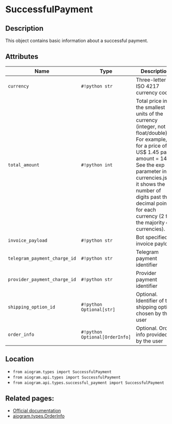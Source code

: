 # SuccessfulPayment

## Description

This object contains basic information about a successful payment.


## Attributes

| Name | Type | Description |
| - | - | - |
| `currency` | `#!python str` | Three-letter ISO 4217 currency code |
| `total_amount` | `#!python int` | Total price in the smallest units of the currency (integer, not float/double). For example, for a price of US$ 1.45 pass amount = 145. See the exp parameter in currencies.json, it shows the number of digits past the decimal point for each currency (2 for the majority of currencies). |
| `invoice_payload` | `#!python str` | Bot specified invoice payload |
| `telegram_payment_charge_id` | `#!python str` | Telegram payment identifier |
| `provider_payment_charge_id` | `#!python str` | Provider payment identifier |
| `shipping_option_id` | `#!python Optional[str]` | Optional. Identifier of the shipping option chosen by the user |
| `order_info` | `#!python Optional[OrderInfo]` | Optional. Order info provided by the user |



## Location

- `from aiogram.types import SuccessfulPayment`
- `from aiogram.api.types import SuccessfulPayment`
- `from aiogram.api.types.successful_payment import SuccessfulPayment`

## Related pages:

- [Official documentation](https://core.telegram.org/bots/api#successfulpayment)
- [aiogram.types.OrderInfo](../types/order_info.md)
